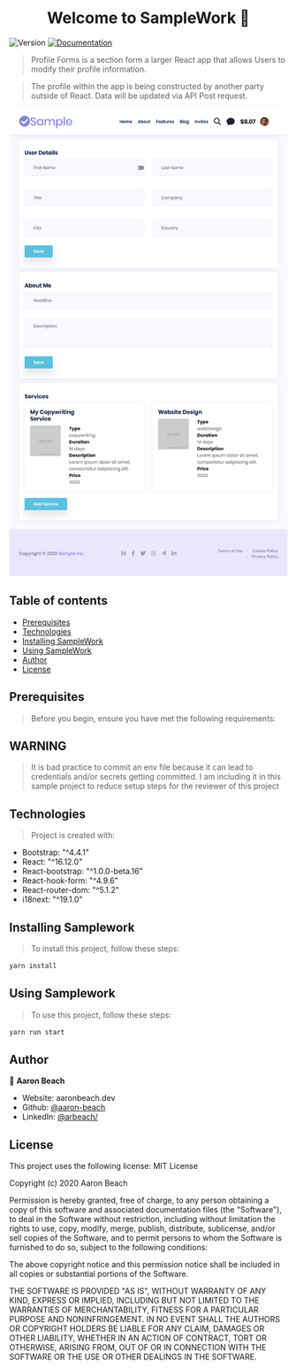 <h1 align="center">Welcome to SampleWork 👋</h1>

<p>
  <img alt="Version" src="https://img.shields.io/badge/version-0.1.0-blue.svg?cacheSeconds=2592000" />
  <a href="https://github.com/aaron-beach/SampleWork/blob/master/README.md" target="_blank">
    <img alt="Documentation" src="https://img.shields.io/badge/documentation-yes-brightgreen.svg" />
  </a>
</p>

>Profile Forms is a section form a larger React app that allows Users to modify their profile information.

>The profile within the app is being constructed by another party outside of React. Data will be updated via API Post request. 

![SampleWork](https://github.com/aaron-beach/SampleWork/blob/master/src/images/SampleSite.png)

## Table of contents

* [Prerequisites](#prerequisites)
* [Technologies](#technologies)
* [Installing SampleWork](#installing-samplework)
* [Using SampleWork](#using-samplework)
* [Author](#author)
* [License](#license)

## Prerequisites

>Before you begin, ensure you have met the following requirements:

## WARNING
> It is bad practice to commit an env file because it can lead to credentials and/or secrets getting committed.
> I am including it in this sample project to reduce setup steps for the reviewer of this project

## Technologies

>Project is created with:

- Bootstrap: "^4.4.1"
- React: "^16.12.0" 
- React-bootstrap: "^1.0.0-beta.16"
- React-hook-form: "^4.9.6"
- React-router-dom: "^5.1.2"
- i18next: "^19.1.0"

## Installing Samplework
>To install this project, follow these steps:

```sh
yarn install
```

## Using Samplework

>To use this project, follow these steps:

```sh
yarn run start
```

## Author


👤 **Aaron Beach**

* Website: aaronbeach.dev
* Github: [@aaron-beach](https://github.com/aaron-beach)
* LinkedIn: [@arbeach/](https://linkedin.com/in/arbeach/)

## License


This project uses the following license: MIT License

Copyright (c) 2020 Aaron Beach

Permission is hereby granted, free of charge, to any person obtaining a copy
of this software and associated documentation files (the "Software"), to deal
in the Software without restriction, including without limitation the rights
to use, copy, modify, merge, publish, distribute, sublicense, and/or sell
copies of the Software, and to permit persons to whom the Software is
furnished to do so, subject to the following conditions:

The above copyright notice and this permission notice shall be included in all
copies or substantial portions of the Software.

THE SOFTWARE IS PROVIDED "AS IS", WITHOUT WARRANTY OF ANY KIND, EXPRESS OR
IMPLIED, INCLUDING BUT NOT LIMITED TO THE WARRANTIES OF MERCHANTABILITY,
FITNESS FOR A PARTICULAR PURPOSE AND NONINFRINGEMENT. IN NO EVENT SHALL THE
AUTHORS OR COPYRIGHT HOLDERS BE LIABLE FOR ANY CLAIM, DAMAGES OR OTHER
LIABILITY, WHETHER IN AN ACTION OF CONTRACT, TORT OR OTHERWISE, ARISING FROM,
OUT OF OR IN CONNECTION WITH THE SOFTWARE OR THE USE OR OTHER DEALINGS IN THE
SOFTWARE.
